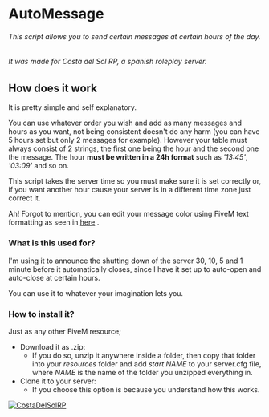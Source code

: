    # AutoMessage
###### _This script allows you to send certain messages at certain hours of the day._
###### _It was made for Costa del Sol RP, a spanish roleplay server._


## How does it work

It is pretty simple and self explanatory.

You can use whatever order you wish and add as many messages and hours as you want, not being consistent doesn't do any harm (you can have 5 hours set but only 2 messages for example). However your table must always consist of 2 strings, the first one being the hour and the second one the message. The hour **must be written in a 24h format** such as *'13:45'*, *'03:09'* and so on.

This script takes the server time so you must make sure it is set correctly or, if you want another hour cause your server is in a different time zone just correct it.

Ah! Forgot to mention, you can edit your message color using FiveM text formatting as seen in [here](https://forum.cfx.re/t/chat-formatting-colors-bold-underline/67641) .

### What is this used for?

I'm using it to announce the shutting down of the server 30, 10, 5 and 1 minute before it automatically closes, since I have it set up to auto-open and auto-close at certain hours.

You can use it to whatever your imagination lets you.

### How to install it?

Just as any other FiveM resource;
- Download it as .zip: 
    - If you do so, unzip it anywhere inside a folder, then copy that folder into your _resources_ folder and add _start NAME_ to your server.cfg file, where _NAME_ is the name of the folder you unzipped everything in.
- Clone it to your server: 
    - If you choose this option is because you understand how this works.




[![CostaDelSolRP](https://pbs.twimg.com/profile_images/1347632557911904256/q1W8QQ8A_200x200.png)](http://www.costadelsolrp.xyz)
